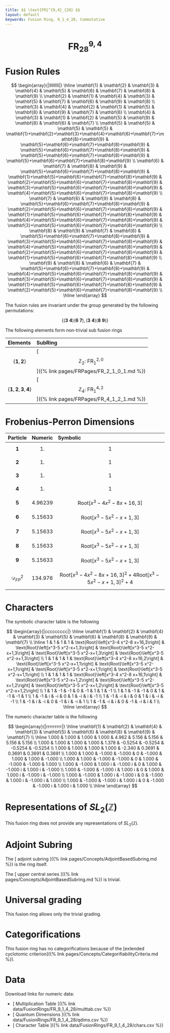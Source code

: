 ```yaml
---
title: $$ \text{FR}^{9,4}_{28} $$
layout: default
keywords: Fusion Ring, 9_1_4_28, Commutative
---
```

# $$ \text{FR}^{9,4}_{28} $$


# Fusion Rules

$$
\begin{array}{|lllllllll|}
\hline
 \mathbf{1} & \mathbf{2} & \mathbf{3} & \mathbf{4} & \mathbf{5} & \mathbf{6} & \mathbf{7} & \mathbf{8} & \mathbf{9} \\
 \mathbf{2} & \mathbf{1} & \mathbf{4} & \mathbf{3} & \mathbf{5} & \mathbf{7} & \mathbf{6} & \mathbf{9} & \mathbf{8} \\
 \mathbf{3} & \mathbf{4} & \mathbf{2} & \mathbf{1} & \mathbf{5} & \mathbf{8} & \mathbf{9} & \mathbf{7} & \mathbf{6} \\
 \mathbf{4} & \mathbf{3} & \mathbf{1} & \mathbf{2} & \mathbf{5} & \mathbf{9} & \mathbf{8} & \mathbf{6} & \mathbf{7} \\
 \mathbf{5} & \mathbf{5} & \mathbf{5} & \mathbf{5} & \mathbf{1}+\mathbf{2}+\mathbf{3}+\mathbf{4}+\mathbf{6}+\mathbf{7}+\mathbf{8}+\mathbf{9} & \mathbf{5}+\mathbf{6}+\mathbf{7}+\mathbf{8}+\mathbf{9} & \mathbf{5}+\mathbf{6}+\mathbf{7}+\mathbf{8}+\mathbf{9} & \mathbf{5}+\mathbf{6}+\mathbf{7}+\mathbf{8}+\mathbf{9} & \mathbf{5}+\mathbf{6}+\mathbf{7}+\mathbf{8}+\mathbf{9} \\
 \mathbf{6} & \mathbf{7} & \mathbf{8} & \mathbf{9} & \mathbf{5}+\mathbf{6}+\mathbf{7}+\mathbf{8}+\mathbf{9} & \mathbf{1}+\mathbf{5}+\mathbf{6}+\mathbf{7}+\mathbf{8}+\mathbf{9} & \mathbf{2}+\mathbf{5}+\mathbf{6}+\mathbf{7}+\mathbf{8}+\mathbf{9} & \mathbf{3}+\mathbf{5}+\mathbf{6}+\mathbf{7}+\mathbf{8}+\mathbf{9} & \mathbf{4}+\mathbf{5}+\mathbf{6}+\mathbf{7}+\mathbf{8}+\mathbf{9} \\
 \mathbf{7} & \mathbf{6} & \mathbf{9} & \mathbf{8} & \mathbf{5}+\mathbf{6}+\mathbf{7}+\mathbf{8}+\mathbf{9} & \mathbf{2}+\mathbf{5}+\mathbf{6}+\mathbf{7}+\mathbf{8}+\mathbf{9} & \mathbf{1}+\mathbf{5}+\mathbf{6}+\mathbf{7}+\mathbf{8}+\mathbf{9} & \mathbf{4}+\mathbf{5}+\mathbf{6}+\mathbf{7}+\mathbf{8}+\mathbf{9} & \mathbf{3}+\mathbf{5}+\mathbf{6}+\mathbf{7}+\mathbf{8}+\mathbf{9} \\
 \mathbf{8} & \mathbf{9} & \mathbf{7} & \mathbf{6} & \mathbf{5}+\mathbf{6}+\mathbf{7}+\mathbf{8}+\mathbf{9} & \mathbf{3}+\mathbf{5}+\mathbf{6}+\mathbf{7}+\mathbf{8}+\mathbf{9} & \mathbf{4}+\mathbf{5}+\mathbf{6}+\mathbf{7}+\mathbf{8}+\mathbf{9} & \mathbf{2}+\mathbf{5}+\mathbf{6}+\mathbf{7}+\mathbf{8}+\mathbf{9} & \mathbf{1}+\mathbf{5}+\mathbf{6}+\mathbf{7}+\mathbf{8}+\mathbf{9} \\
 \mathbf{9} & \mathbf{8} & \mathbf{6} & \mathbf{7} & \mathbf{5}+\mathbf{6}+\mathbf{7}+\mathbf{8}+\mathbf{9} & \mathbf{4}+\mathbf{5}+\mathbf{6}+\mathbf{7}+\mathbf{8}+\mathbf{9} & \mathbf{3}+\mathbf{5}+\mathbf{6}+\mathbf{7}+\mathbf{8}+\mathbf{9} & \mathbf{1}+\mathbf{5}+\mathbf{6}+\mathbf{7}+\mathbf{8}+\mathbf{9} & \mathbf{2}+\mathbf{5}+\mathbf{6}+\mathbf{7}+\mathbf{8}+\mathbf{9} \\
\hline
\end{array}
$$


The fusion rules are invariant under the group generated by the following permutations:

$$ \{(\mathbf{3} \  \mathbf{4}) (\mathbf{6} \  \mathbf{7}), (\mathbf{3} \  \mathbf{4}) (\mathbf{8} \  \mathbf{9})\} $$


The following elements form non-trivial sub fusion rings

| Elements | SubRing |
| :------ | :------ |
| $$ \{\mathbf{1},\mathbf{2}\} $$ | [ $$ \mathbb{Z}_2:\ \text{FR}^{2,0}_{1} $$ ]({% link pages/FRPages/FR_2_1_0_1.md %}) |
| $$ \{\mathbf{1},\mathbf{2},\mathbf{3},\mathbf{4}\} $$ | [ $$ \mathbb{Z}_4:\ \text{FR}^{4,2}_{1} $$ ]({% link pages/FRPages/FR_4_1_2_1.md %}) |

# Frobenius-Perron Dimensions

| Particle | Numeric | Symbolic |
| :------ | :------ | :------ |
| $$ \mathbf{1} $$ | $$ 1. $$ | $$ 1 $$ |
| $$ \mathbf{2} $$ | $$ 1. $$ | $$ 1 $$ |
| $$ \mathbf{3} $$ | $$ 1. $$ | $$ 1 $$ |
| $$ \mathbf{4} $$ | $$ 1. $$ | $$ 1 $$ |
| $$ \mathbf{5} $$ | $$ 4.96239 $$ | $$ \text{Root}\left[x^3-4 x^2-8 x+16,3\right] $$ |
| $$ \mathbf{6} $$ | $$ 5.15633 $$ | $$ \text{Root}\left[x^3-5 x^2-x+1,3\right] $$ |
| $$ \mathbf{7} $$ | $$ 5.15633 $$ | $$ \text{Root}\left[x^3-5 x^2-x+1,3\right] $$ |
| $$ \mathbf{8} $$ | $$ 5.15633 $$ | $$ \text{Root}\left[x^3-5 x^2-x+1,3\right] $$ |
| $$ \mathbf{9} $$ | $$ 5.15633 $$ | $$ \text{Root}\left[x^3-5 x^2-x+1,3\right] $$ |
| $$ \mathcal{D}_{FP}^2 $$ | $$ 134.976 $$ | $$ \text{Root}\left[x^3-4 x^2-8 x+16,3\right]^2+4 \text{Root}\left[x^3-5 x^2-x+1,3\right]^2+4 $$ |

# Characters

The symbolic character table is the following

$$
\begin{array}{|ccccccccc|}
\hline
 \mathbf{1} & \mathbf{2} & \mathbf{4} & \mathbf{3} & \mathbf{5} & \mathbf{6} & \mathbf{8} & \mathbf{9} & \mathbf{7} \\
\hline
 1 & 1 & 1 & 1 & \text{Root}\left[x^3-4 x^2-8 x+16,3\right] & \text{Root}\left[x^3-5 x^2-x+1,3\right] & \text{Root}\left[x^3-5 x^2-x+1,3\right] & \text{Root}\left[x^3-5 x^2-x+1,3\right] & \text{Root}\left[x^3-5 x^2-x+1,3\right] \\
 1 & 1 & 1 & 1 & \text{Root}\left[x^3-4 x^2-8 x+16,2\right] & \text{Root}\left[x^3-5 x^2-x+1,1\right] & \text{Root}\left[x^3-5 x^2-x+1,1\right] & \text{Root}\left[x^3-5 x^2-x+1,1\right] & \text{Root}\left[x^3-5 x^2-x+1,1\right] \\
 1 & 1 & 1 & 1 & \text{Root}\left[x^3-4 x^2-8 x+16,1\right] & \text{Root}\left[x^3-5 x^2-x+1,2\right] & \text{Root}\left[x^3-5 x^2-x+1,2\right] & \text{Root}\left[x^3-5 x^2-x+1,2\right] & \text{Root}\left[x^3-5 x^2-x+1,2\right] \\
 1 & 1 & -1 & -1 & 0 & -1 & 1 & 1 & -1 \\
 1 & 1 & -1 & -1 & 0 & 1 & -1 & -1 & 1 \\
 1 & -1 & i & -i & 0 & 1 & -i & i & -1 \\
 1 & -1 & -i & i & 0 & 1 & i & -i & -1 \\
 1 & -1 & i & -i & 0 & -1 & i & -i & 1 \\
 1 & -1 & -i & i & 0 & -1 & -i & i & 1 \\
\hline
\end{array}
$$

The numeric character table is the following

$$
\begin{array}{|rrrrrrrrr|}
\hline
 \mathbf{1} & \mathbf{2} & \mathbf{4} & \mathbf{3} & \mathbf{5} & \mathbf{6} & \mathbf{8} & \mathbf{9} & \mathbf{7} \\
\hline
 1.000 & 1.000 & 1.000 & 1.000 & 4.962 & 5.156 & 5.156 & 5.156 & 5.156 \\
 1.000 & 1.000 & 1.000 & 1.000 & 1.378 & -0.5254 & -0.5254 & -0.5254 & -0.5254 \\
 1.000 & 1.000 & 1.000 & 1.000 & -2.340 & 0.3691 & 0.3691 & 0.3691 & 0.3691 \\
 1.000 & 1.000 & -1.000 & -1.000 & 0 & -1.000 & 1.000 & 1.000 & -1.000 \\
 1.000 & 1.000 & -1.000 & -1.000 & 0 & 1.000 & -1.000 & -1.000 & 1.000 \\
 1.000 & -1.000 & 1.000 i & -1.000 i & 0 & 1.000 & -1.000 i & 1.000 i & -1.000 \\
 1.000 & -1.000 & -1.000 i & 1.000 i & 0 & 1.000 & 1.000 i & -1.000 i & -1.000 \\
 1.000 & -1.000 & 1.000 i & -1.000 i & 0 & -1.000 & 1.000 i & -1.000 i & 1.000 \\
 1.000 & -1.000 & -1.000 i & 1.000 i & 0 & -1.000 & -1.000 i & 1.000 i & 1.000 \\
\hline
\end{array}
$$

# Representations of $SL_2(\mathbb{Z})$

This fusion ring does not provide any representations of $SL_2(\mathbb{Z}).$

# Adjoint Subring

The [ adjoint subring ]({% link pages/Concepts/AdjointBasedSubring.md %}) is the ring itself.

The [ upper central series ]({% link pages/Concepts/AdjointBasedSubring.md %}) is trivial.

# Universal grading

This fusion ring allows only the trivial grading.

# Categorifications

This fusion ring has no  categorifications because of the [extended cyclotomic criterion]({% link pages/Concepts/CategorifiabilityCriteria.md %}).


# Data

Download links for numeric data:

* [ Multiplication Table ]({% link data/FusionRings/FR_9_1_4_28/multtab.csv %})
* [ Quantum Dimensions ]({% link data/FusionRings/FR_9_1_4_28/qdims.csv %})
* [ Character Table ]({% link data/FusionRings/FR_9_1_4_28/chars.csv %})
